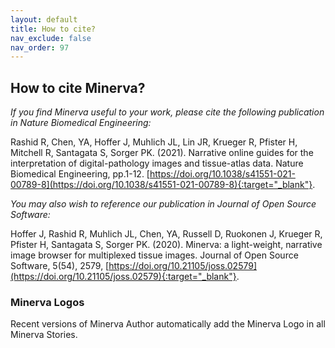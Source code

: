 ```yaml
---
layout: default
title: How to cite?
nav_exclude: false
nav_order: 97
---
```


## How to cite Minerva?

*If you find Minerva useful to your work, please cite the following publication in Nature Biomedical Engineering:*

Rashid R, Chen, YA, Hoffer J, Muhlich JL, Lin JR, Krueger R, Pfister H, Mitchell R, Santagata S, Sorger PK. (2021). Narrative online guides for the interpretation of digital-pathology images and tissue-atlas data. Nature Biomedical Engineering, pp.1-12. [https://doi.org/10.1038/s41551-021-00789-8](https://doi.org/10.1038/s41551-021-00789-8){:target="_blank"}.

*You may also wish to reference our publication in Journal of Open Source Software:*

Hoffer J, Rashid R, Muhlich JL, Chen, YA, Russell D, Ruokonen J, Krueger R, Pfister H, Santagata S, Sorger PK. (2020). Minerva: a light-weight, narrative image browser for multiplexed tissue images. Journal of Open Source Software, 5(54), 2579, [https://doi.org/10.21105/joss.02579](https://doi.org/10.21105/joss.02579){:target="_blank"}.


### Minerva Logos

Recent versions of Minerva Author automatically add the Minerva Logo in all Minerva Stories.